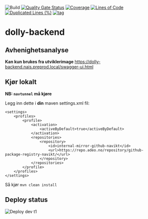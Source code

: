 ![Build](https://github.com/navikt/dolly-backend/workflows/Build/badge.svg)
[![Quality Gate Status](https://sonarcloud.io/api/project_badges/measure?project=navikt_dolly-backend&metric=alert_status)](https://sonarcloud.io/dashboard?id=navikt_dolly-backend)
[![Coverage](https://sonarcloud.io/api/project_badges/measure?project=navikt_dolly-backend&metric=coverage)](https://sonarcloud.io/dashboard?id=navikt_dolly-backend)
[![Lines of Code](https://sonarcloud.io/api/project_badges/measure?project=navikt_dolly-backend&metric=ncloc)](https://sonarcloud.io/dashboard?id=navikt_dolly-backend)
[![Duplicated Lines (%)](https://sonarcloud.io/api/project_badges/measure?project=navikt_dolly-backend&metric=duplicated_lines_density)](https://sonarcloud.io/dashboard?id=navikt_dolly-backend)
[![tag](https://img.shields.io/github/v/tag/navikt/dolly-backend)](https://github.com/navikt/dolly-backend/releases)

# dolly-backend

## Avhenighetsanalyse

**Kan kun brukes fra utviklerimage**
https://dolly-backend.nais.preprod.local/swagger-ui.html

## Kjør lokalt

**NB: `navtunnel` må kjøre**

Legg inn dette i **din** maven settings.xml fil:
```
<settings>
    <profiles>
        <profile>
            <activation>
                <activeByDefault>true</activeByDefault>
            </activation>
            <repositories>
                <repository>
                    <id>internal-mirror-github-navikt</id>
                    <url>https://repo.adeo.no/repository/github-package-registry-navikt/</url>
                </repository>
            </repositories>
        </profile>
    </profiles>
</settings>
```

Så kjør `mvn clean install`

## Deploy status

![Deploy dev t1](https://github.com/navikt/dolly-backend/workflows/Deploy%20dev%20t1/badge.svg)
